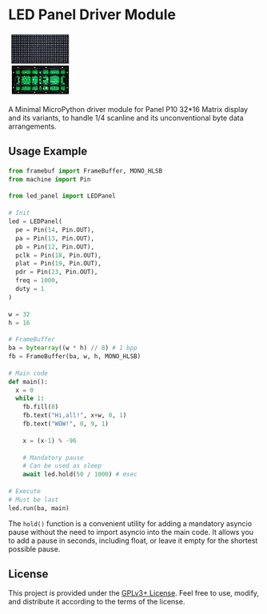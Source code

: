 # LED Panel Driver Module

![heavily compressed GIF image of P10 LED panel display.](./figure1.gif)

A Minimal MicroPython driver module for Panel P10 32*16 Matrix display and its variants, to handle 1/4 scanline and its unconventional byte data arrangements.

## Usage Example

```python
from framebuf import FrameBuffer, MONO_HLSB
from machine import Pin

from led_panel import LEDPanel

# Init
led = LEDPanel(
  pe = Pin(14, Pin.OUT),
  pa = Pin(13, Pin.OUT),
  pb = Pin(12, Pin.OUT),
  pclk = Pin(18, Pin.OUT),
  plat = Pin(19, Pin.OUT),
  pdr = Pin(23, Pin.OUT),
  freq = 1000,
  duty = 1
)

w = 32
h = 16

# FrameBuffer
ba = bytearray((w * h) // 8) # 1 bpp
fb = FrameBuffer(ba, w, h, MONO_HLSB)

# Main code
def main():
  x = 0
  while 1:
    fb.fill(0)
    fb.text("Hi,all!", x+w, 0, 1)
    fb.text("WOW!", 0, 9, 1)
    
    x = (x-1) % -96
    
    # Mandatory pause
    # Can be used as sleep
    await led.hold(50 / 1000) # msec

# Execute
# Must be last
led.run(ba, main)
```

The `hold()` function is a convenient utility for adding a mandatory asyncio pause without the need to import asyncio into the main code. It allows you to add a pause in seconds, including float, or leave it empty for the shortest possible pause.

## License

This project is provided under the [GPLv3+ License](https://spdx.org/licenses/GPL-3.0-or-later.html). Feel free to use, modify, and distribute it according to the terms of the license.
